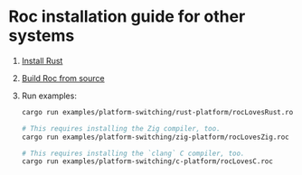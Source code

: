# Roc installation guide for other systems

1. [Install Rust](https://rustup.rs/)

1. [Build Roc from source](../BUILDING_FROM_SOURCE.md)

1. Run examples:

    ```sh
    cargo run examples/platform-switching/rust-platform/rocLovesRust.roc

    # This requires installing the Zig compiler, too.
    cargo run examples/platform-switching/zig-platform/rocLovesZig.roc

    # This requires installing the `clang` C compiler, too.
    cargo run examples/platform-switching/c-platform/rocLovesC.roc
    ```
